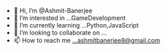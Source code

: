 - 👋 Hi, I’m @Ashmit-Banerjee
- 👀 I’m interested in ...GameDevelopment
- 🌱 I’m currently learning ...Python,JavaScript
- 💞️ I’m looking to collaborate on ...
- 📫 How to reach me ...ashmitbanerjee8@gmail.com

<!---
Ashmit-Banerjee/Ashmit-Banerjee is a ✨ special ✨ repository because its `README.md` (this file) appears on your GitHub profile.
You can click the Preview link to take a look at your changes.
--->
